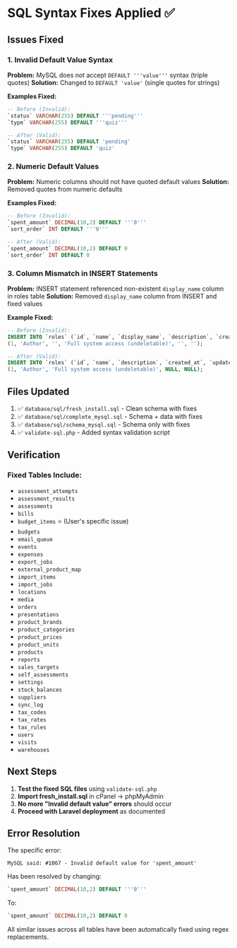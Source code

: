 # SQL Syntax Fixes Applied ✅

## Issues Fixed

### 1. Invalid Default Value Syntax

**Problem:** MySQL does not accept `DEFAULT '''value'''` syntax (triple quotes)
**Solution:** Changed to `DEFAULT 'value'` (single quotes for strings)

**Examples Fixed:**

```sql
-- Before (Invalid):
`status` VARCHAR(255) DEFAULT '''pending'''
`type` VARCHAR(255) DEFAULT '''quiz'''

-- After (Valid):
`status` VARCHAR(255) DEFAULT 'pending'
`type` VARCHAR(255) DEFAULT 'quiz'
```

### 2. Numeric Default Values

**Problem:** Numeric columns should not have quoted default values
**Solution:** Removed quotes from numeric defaults

**Examples Fixed:**

```sql
-- Before (Invalid):
`spent_amount` DECIMAL(10,2) DEFAULT '''0'''
`sort_order` INT DEFAULT '''0'''

-- After (Valid):
`spent_amount` DECIMAL(10,2) DEFAULT 0
`sort_order` INT DEFAULT 0
```

### 3. Column Mismatch in INSERT Statements

**Problem:** INSERT statement referenced non-existent `display_name` column in roles table
**Solution:** Removed `display_name` column from INSERT and fixed values

**Example Fixed:**

```sql
-- Before (Invalid):
INSERT INTO `roles` (`id`, `name`, `display_name`, `description`, `created_at`, `updated_at`) VALUES
(1, 'Author', '', 'Full system access (undeletable)', '', '');

-- After (Valid):
INSERT INTO `roles` (`id`, `name`, `description`, `created_at`, `updated_at`) VALUES
(1, 'Author', 'Full system access (undeletable)', NULL, NULL);
```

## Files Updated

1. ✅ `database/sql/fresh_install.sql` - Clean schema with fixes
2. ✅ `database/sql/complete_mysql.sql` - Schema + data with fixes
3. ✅ `database/sql/schema_mysql.sql` - Schema only with fixes
4. ✅ `validate-sql.php` - Added syntax validation script

## Verification

### Fixed Tables Include:

-   `assessment_attempts`
-   `assessment_results`
-   `assessments`
-   `bills`
-   `budget_items` ⭐ (User's specific issue)
-   `budgets`
-   `email_queue`
-   `events`
-   `expenses`
-   `export_jobs`
-   `external_product_map`
-   `import_items`
-   `import_jobs`
-   `locations`
-   `media`
-   `orders`
-   `presentations`
-   `product_brands`
-   `product_categories`
-   `product_prices`
-   `product_units`
-   `products`
-   `reports`
-   `sales_targets`
-   `self_assessments`
-   `settings`
-   `stock_balances`
-   `suppliers`
-   `sync_log`
-   `tax_codes`
-   `tax_rates`
-   `tax_rules`
-   `users`
-   `visits`
-   `warehouses`

## Next Steps

1. **Test the fixed SQL files** using `validate-sql.php`
2. **Import fresh_install.sql** in cPanel → phpMyAdmin
3. **No more "Invalid default value" errors** should occur
4. **Proceed with Laravel deployment** as documented

## Error Resolution

The specific error:

```
MySQL said: #1067 - Invalid default value for 'spent_amount'
```

Has been resolved by changing:

```sql
`spent_amount` DECIMAL(10,2) DEFAULT '''0'''
```

To:

```sql
`spent_amount` DECIMAL(10,2) DEFAULT 0
```

All similar issues across all tables have been automatically fixed using regex replacements.
